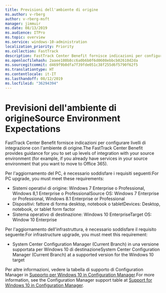 ```yaml
---
title: Previsioni dell'ambiente di origine
ms.author: v-rberg
author: v-rberg-msft
manager: jimmuir
ms.date: 08/13/2019
ms.audience: ITPro
ms.topic: overview
ms.service: windows-10-administration
localization_priority: Priority
ms.collection: FastTrack
description: FastTrack Center Benefit fornisce indicazioni per configurare livelli di integrazione con l'ambiente di origine per la distribuzione di Windows 10.
ms.openlocfilehash: 2aaee180b8cc6a0b6b0f6d0608ebbcb02610d2da
ms.sourcegitcommit: d469f9b0dfa7f39fde051c38f255d6f5790f62f5
ms.translationtype: HT
ms.contentlocale: it-IT
ms.lasthandoff: 08/12/2019
ms.locfileid: "36294394"
---
```

# <a name="source-environment-expectations"></a><span data-ttu-id="e949f-103">Previsioni dell'ambiente di origine</span><span class="sxs-lookup"><span data-stu-id="e949f-103">Source Environment Expectations</span></span>

<span data-ttu-id="e949f-104">FastTrack Center Benefit fornisce indicazioni per configurare livelli di integrazione con l'ambiente di origine.</span><span class="sxs-lookup"><span data-stu-id="e949f-104">The FastTrack Center Benefit provides guidance for you to set up levels of integration with your source environment (for example, if you already have services in your source environment that you want to move to Office 365).</span></span>
  
<span data-ttu-id="e949f-105">Per l'aggiornamento del PC, è necessario soddisfare i requisiti seguenti:</span><span class="sxs-lookup"><span data-stu-id="e949f-105">For PC upgrade, you must meet these requirements:</span></span>

- <span data-ttu-id="e949f-106">Sistemi operativi di origine: Windows 7 Enterprise o Professional, Windows 8,1 Enterprise o Professional</span><span class="sxs-lookup"><span data-stu-id="e949f-106">Source OS: Windows 7 Enterprise or Professional, Windows 8.1 Enterprise or Professional</span></span>
- <span data-ttu-id="e949f-107">Dispositivi: fattore di forma desktop, notebook o tablet</span><span class="sxs-lookup"><span data-stu-id="e949f-107">Devices: Desktop, notebook, or tablet form factor</span></span>
- <span data-ttu-id="e949f-108">Sistema operativo di destinazione: Windows 10 Enterprise</span><span class="sxs-lookup"><span data-stu-id="e949f-108">Target OS: Window 10 Enterprise</span></span>

<span data-ttu-id="e949f-109">Per l'aggiornamento dell'infrastruttura, è necessario soddisfare il requisito seguente:</span><span class="sxs-lookup"><span data-stu-id="e949f-109">For infrastructure upgrade, you must meet this requirement:</span></span>   

- <span data-ttu-id="e949f-110">System Center Configuration Manager (Current Branch) in una versione supportata per Windows 10 di destinazione</span><span class="sxs-lookup"><span data-stu-id="e949f-110">System Center Configuration Manager (Current Branch) at a supported version for the Windows 10 target</span></span>

<span data-ttu-id="e949f-111">Per altre informazioni, vedere la tabella di supporto di Configuration Manager in [Supporto per Windows 10 in Configuration Manager](https://docs.microsoft.com/sccm/core/plan-design/configs/support-for-windows-10).</span><span class="sxs-lookup"><span data-stu-id="e949f-111">For more information, see the Configuration Manager support table at [Support for Windows 10 in Configuration Manager](https://docs.microsoft.com/sccm/core/plan-design/configs/support-for-windows-10).</span></span>
  

 